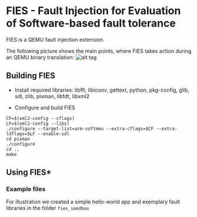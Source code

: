 FIES - Fault Injection for Evaluation of Software-based fault tolerance
==========================================================================

FIES is a QEMU fault injection extension.
 
The following picture shows the main points, where FIES takes action during an QEMU binary translation:
![alt tag](doc/fies_tcg.png)


Building FIES
--------------

* Install required libraries:
libffi, libiconv, gettext, python, pkg-config, glib, sdl, zlib, pixman, libfdt, libxml2

* Configure and build FIES
```splus
CF=$(xml2-config --cflags)
LF=$(xml2-config --libs)
./configure --target-list=arm-softmmu --extra-cflags=$CF --extra-ldflags=$LF --enable-sdl
cd pixman
./configure
cd ..
make
```

Using FIES*
-----------

### Example files
For illustration we created a simple hello-world app and exemplary fault libraries in the folder `fies_sandbox` 
